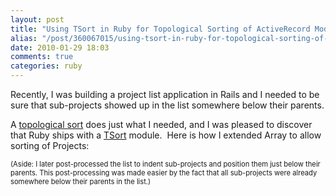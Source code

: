 ```yaml
---
layout: post
title: "Using TSort in Ruby for Topological Sorting of ActiveRecord Models"
alias: "/post/360067015/using-tsort-in-ruby-for-topological-sorting-of-activerec"
date: 2010-01-29 18:03
comments: true
categories: ruby
---
```


<p>Recently, I was building a project list application in Rails and I needed to be sure that sub-projects showed up in the list somewhere below their parents.</p>



<p>A <a title="topolocal sorting" href="http://en.wikipedia.org/wiki/Topological_sorting">topological sort</a> does just what I needed, and I was pleased to discover that Ruby ships with a <a title="TSort" href="http://ruby-doc.org/stdlib/libdoc/tsort/rdoc/classes/TSort.html">TSort</a> module.  Here is how I extended Array to allow sorting of Projects:</p>



<script src="http://gist.github.com/290045.js?file=gistfile1.rb"></script><span style="font-size: 0.8em">(Aside: I later post-processed the list to indent sub-projects and position them just below their parents.  This post-processing was made easier by the fact that all sub-projects were already somewhere below their parents in the list.)</span>
